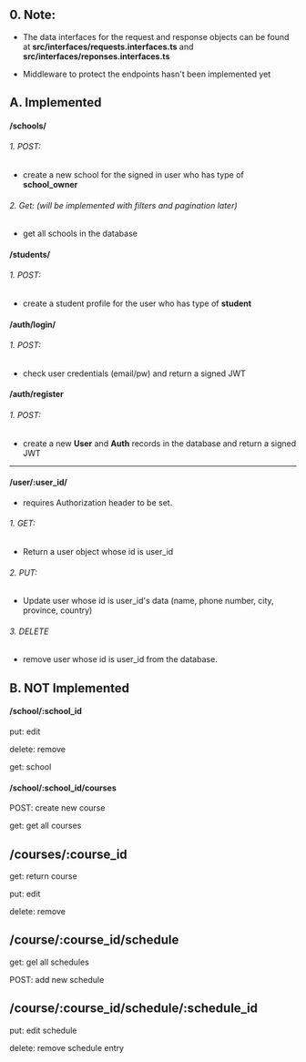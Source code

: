 ## 0. Note:

- The data interfaces for the request and response objects can be found at **src/interfaces/requests.interfaces.ts** and **src/interfaces/reponses.interfaces.ts**

- Middleware to protect the endpoints hasn't been implemented yet

## A. Implemented

#### /schools/

###### 1. POST:

- create a new school for the signed in user who has type of **school_owner**

###### 2. Get: (will be implemented with filters and pagination later)

- get all schools in the database

#### /students/

###### 1. POST:

- create a student profile for the user who has type of **student**

#### /auth/login/

###### 1. POST:

- check user credentials (email/pw) and return a signed JWT

#### /auth/register

###### 1. POST:

- create a new **User** and **Auth** records in the database and return a signed JWT

---

#### /user/:user_id/

- requires Authorization header to be set.

###### 1. GET:

- Return a user object whose id is user_id 

###### 2. PUT:

- Update user whose id is user_id's data (name, phone number, city, province, country)


###### 3. DELETE

- remove user whose id is user_id from the database.




## B. NOT Implemented



#### /school/:school_id

put: edit

delete: remove

get: school

#### /school/:school_id/courses

POST: create new course

get: get all courses

## /courses/:course_id

get: return course

put: edit

delete: remove

## /course/:course_id/schedule

get: gel all schedules

POST: add new schedule

## /course/:course_id/schedule/:schedule_id

put: edit schedule

delete: remove schedule entry

